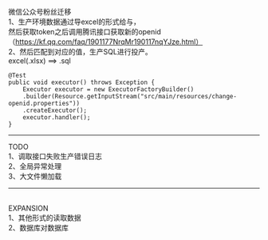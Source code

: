 微信公众号粉丝迁移
</br>
1、生产环境数据通过导excel的形式给与，
</br>
    然后获取token之后调用腾讯接口获取新的openid（https://kf.qq.com/faq/1901177NrqMr190117nqYJze.html）
</br>
2、然后匹配到对应的值，生产SQL进行投产。
</br>
    excel(.xlsx) ==> .sql



    @Test
    public void executor() throws Exception {
        Executor executor = new ExecutorFactoryBuilder()
        .builder(Resource.getInputStream("src/main/resources/change-openid.properties"))
        .createExecutor();
        executor.handler();
    }


***************************
TODO
</br>
1、调取接口失败生产错误日志
</br>
2、全局异常处理
</br>
3、大文件懒加载


***************************
</br>
EXPANSION
</br>
1、其他形式的读取数据
</br>
2、数据库对数据库






